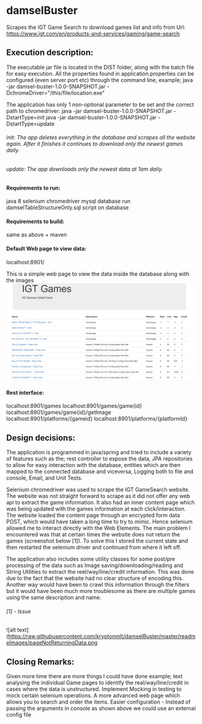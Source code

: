# damselBuster
Scrapes the IGT Game Search to download games list and info from Url: https://www.igt.com/en/products-and-services/gaming/game-search

## Execution description:
The executable jar file is located in the DIST folder, along with the batch file for easy execution.
All the properties found in application.properties can be configured (even server port etc) through the command line,
example; java -jar damsel-buster-1.0.0-SNAPSHOT.jar -DchromeDriver="/this/file/location.exe" 

The application has only 1 non-optional parameter to be set and the correct path to chromedriver:
java -jar damsel-buster-1.0.0-SNAPSHOT.jar -DstartType=init
java -jar damsel-buster-1.0.0-SNAPSHOT.jar -DstartType=update

###### init: The app deletes everything in the database and scrapes all the website again. After it finishes it continues to download only the newest games daily.
###### update: The app downloads only the newest data at 1am daily.

#### Requirements to run:
java 8
selenium chromedriver
mysql database
run damselTableStructureOnly.sql script on database

#### Requirements to build:
same as above + maven

#### Default Web page to view data:
localhost:8901/

This is a simple web page to view the data inside the database along with the images
![alt text](https://raw.githubusercontent.com/kryptonmlt/damselBuster/master/readmeImages/webPageExample.png)

#### Rest interface:
localhost:8901/games
localhost:8901/games/game{id}
localhost:8901/games/game{id}/getImage
localhost:8901/platforms/{gameid}
localhost:8901/platforms/{platformId}

## Design decisions:
The application is programmed in java/spring and tried to include a variety of features such as the;
rest controller to expose the data, JPA repositories to allow for easy interaction with the database,
entities which are then mapped to the connected database and viceversa, Logging both to file and console, Email, and Unit Tests.
 
Selenium chromedriver was used to scrape the IGT GameSearch website. The website was not straight forward to scrape as it did not offer any web api to extract the game information.
It also had an inner content page which was being updated with the games information at each click/interaction.
The website loaded the content page through an encrypted form data POST, which would have taken a long time to try to mimic. Hence selenium allowed me to interact directly with the Web Elements.
The main problem I encountered was that at certain times the website does not return the games (screenshot below [1]). To solve this I stored the current state and then restarted the selenium driver
and continued from where it left off.
 
The application also includes some utility classes for some post/pre processing of the data such as Image saving/downloading/reading
and String Utilities to extract the reel/way/line/credit information. This was done due to the fact that the website had no clear structure of encoding this.
Another way would have been to crawl this information through the filters but it would have been much more troublesome as there are multiple games using the same description and name. 

###### [1] - Issue
![alt text](https://raw.githubusercontent.com/kryptonmlt/damselBuster/master/readmeImages/pageNotReturningData.png

## Closing Remarks:
Given more time there are more things I could have done example;
text analysing the individual Game pages to identify the real/way/line/credit in cases where the data is unstructured.
Implement Mocking in testing to mock certain selenium operations. 
A more advanced web page which allows you to search and order the items.
Easier configuration - Instead of passing the arguments in console as shown above we could use an external config file 